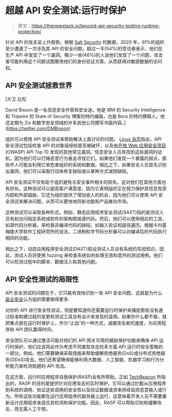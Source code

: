 # 超越 API 安全测试:运行时保护

> 原文：<https://thenewstack.io/beyond-api-security-testing-runtime-protection/>

针对 API 的攻击呈上升趋势。根据 [Salt Security](https://www.darkreading.com/application-security/concerns-over-api-security-grow-as-attacks-increase) 的数据，2020 年，91%的组织至少遭遇了一次涉及其 API 的安全问题。超过一半(54%)的受访者表示，他们在生产 API 中发现了一个漏洞。略少一些(46%)的人说他们发现了一个问题，攻击者可能利用这个问题试图篡改他们的身份验证方案，从而获得对敏感数据的访问权。

## API 安全测试拯救世界

 [大卫·比松

David Bisson 是一名信息安全作家和安全迷。他是 IBM 的 Security Intelligence 和 Tripwire 的 State of Security 博客的特约编辑，也是 Bora 的特约撰稿人。他还定期为 Zix 和数字安全领域的许多其他公司撰写书面内容。](https://twitter.com/DMBisson) 

组织可以使用 API 安全测试来帮助解决上面讨论的问题。 [Linux 杂志](https://linuxnetmag.com/benefits-of-api-security-testing/)指出，API 安全测试包括检查 API 的对象级授权是否被破坏，以及由[开放 Web 应用安全项目](https://owasp.org/www-project-api-security/) (OWASP) API Top 10 发现的其他常见漏洞。信息安全人员有找到这些漏洞的动机，因为他们可以打赌恶意行为者会寻找它们。如果他们发现一个暴露的弱点，那些坏人可能会利用它来危害组织的系统和数据。相比之下，如果安全人员首先识别出漏洞，他们可以采取行动来修复缺陷或以某种方式减轻缺陷。

API 安全测试不仅有助于组织避免与安全事件相关的损失。这对他们在其他方面也有好处。这种测试可以提高客户满意度，因为它表明组织正在努力保护其信息免受内部和外部威胁。它还为组织提供了增加收入的机会，因为他们可以使用 API 安全测试来解决问题，从而可以更快地将新功能和产品推向市场。

这种测试可以采取各种形式。例如，静态应用程序安全测试(SAST)指的是测试人员有权访问指定系统或软件的架构图或源代码。然后，他们可以使用相应的工具，如源代码分析器，来检查非编译代码的缺陷，如输入验证和路径遍历。根据卡内基梅隆大学软件工程研究所的说法，二进制和字节码分析器可以对编译后的代码执行相同的功能。

相比之下，动态应用程序安全测试(DAST)假设测试人员没有系统的先验知识。因此，测试人员将使用 fuzzing 来检查系统如何处理无效和意外的测试用例。他们可以检测过程中的脚本、数据注入和其他问题。

## API 安全性测试的局限性

API 安全测试的问题在于，它只能有效地识别一些 API 安全问题。这就是为什么[盐业安全](https://salt.security/blog/api-security-checklist)认为组织需要做得更多:

对你的 API 进行安全性测试，但是要知道你还需要运行时保护来捕捉那些没有通过标准构建过程的变更和测试工具没有设计来发现的滥用。如果你什么都不做，就把重点放在运行时保护上，作为“止血”的一种方式，减缓攻击者的速度，为应用程序和 API 团队赢得时间。

安全团队可以通过激活可能对他们的 API 网关可用的威胁保护功能来确保 API 运行时保护。他们应该将此作为考虑不同类型攻击的多方面 API 运行时安全策略的一部分。例如，他们需要确保采取措施来帮助缓解拒绝服务(DoS)或分布式拒绝服务(DDoS)攻击。他们还希望确保能够利用大数据、人工智能、机器学习和行为分析能力来检测规避的 API 攻击。

在这方面，运行时应用程序自我保护(RASP)会有所帮助。正如 [TechBeacon](https://techbeacon.com/security/what-runtime-application-self-protection-rasp) 所指出的，RASP 的目的是提供针对应用攻击的实时保护。它可以通过拦截从应用程序到系统的调用、验证这些调用的安全性以及验证数据请求来持续监控恶意输入或行为。所有这些功能都在运行应用程序的服务器上运行，这意味着开发人员不需要重新设计应用程序来适应其检测和保护功能。因此，RASP 可以帮助识别和缓解攻击，而无需人工干预。

<svg xmlns:xlink="http://www.w3.org/1999/xlink" viewBox="0 0 68 31" version="1.1"><title>Group</title> <desc>Created with Sketch.</desc></svg>